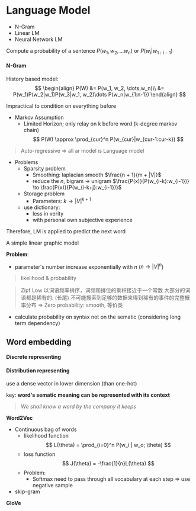 # Language Model

- N-Gram
- Linear LM
- Neural Network LM

Compute a probability of a sentence $P(w_1, w_2, \dots w_n)$
or $P(w_i | w_{1:i-1})$

#### N-Gram

History based model:
$$
    \begin{align}
    P(W) &= P(w_1, w_2, \dots,w_n)\\
        &= P(w_1)P(w_2|w_1)P(w_3|w_1, w_2)\dots P(w_n|w_{1:n-1})
    \end{align}
$$

Impractical to condition on everything before

- Markov Assumption
    - Limited Horizon; only relay on k before word
        (k-degree markov chain)
        $$
            P(W) \approx \prod_{cur}^n P(w_{cur}|w_{cur-1:cur-k})
        $$
> Auto-regressive => all ar model is Language model

- Problems
    - Sparsity problem
        - Smoothing: laplacian smooth $\frac{n + 1}{m + |V|}$
        - reduce the $n$, bigram -> unigram $\frac{P(x)}{P(w_{i-k}:w_{i-1})} \to \frac{P(x)}{P(w_{i-k+j}:w_{i-1})}$
    - Storage problem
        - Parameters: $k \to |V|^{k+1}$
    - use dictionary:
        - less in verity
        - with personal own subjective experience 

Therefore, LM is applied to predict the next word
        
A simple linear graphic model

**Problem**:
- parameter's number increase exponentially with $n$ ($n \to |V|^n$)

> likelihood & probability

> Zipf Low
> 以词语频率排序，词频和排位的乘积接近于一个常数
> 大部分的词语都是稀有的: (长尾) 不可能搜索到足够的数据来得到稀有的事件的完整概率分布
> => Zero probability: smooth, 等价类

- calculate probability on syntax not on the sematic (considering long term dependency)

## Word embedding

#### Discrete representing

#### Distribution representing

use a dense vector in lower dimension (than one-hot)

key: **word's sematic meaning can be represented with its context** 

> *We shall know a word by the company it keeps*

**Word2Vec**

- Continuous bag of words
    - likelihood function
    $$
        L(\theta) = \prod_{i=0}^n P(w_i | w_o; \theta)
    $$
    - loss function
    $$
        J(\theta) = -\frac{1}{n}L(\theta)
    $$
    - Problem:
        - Softmax need to pass through all vocabulary at each step => use negative sample
- skip-gram 

**GloVe**



